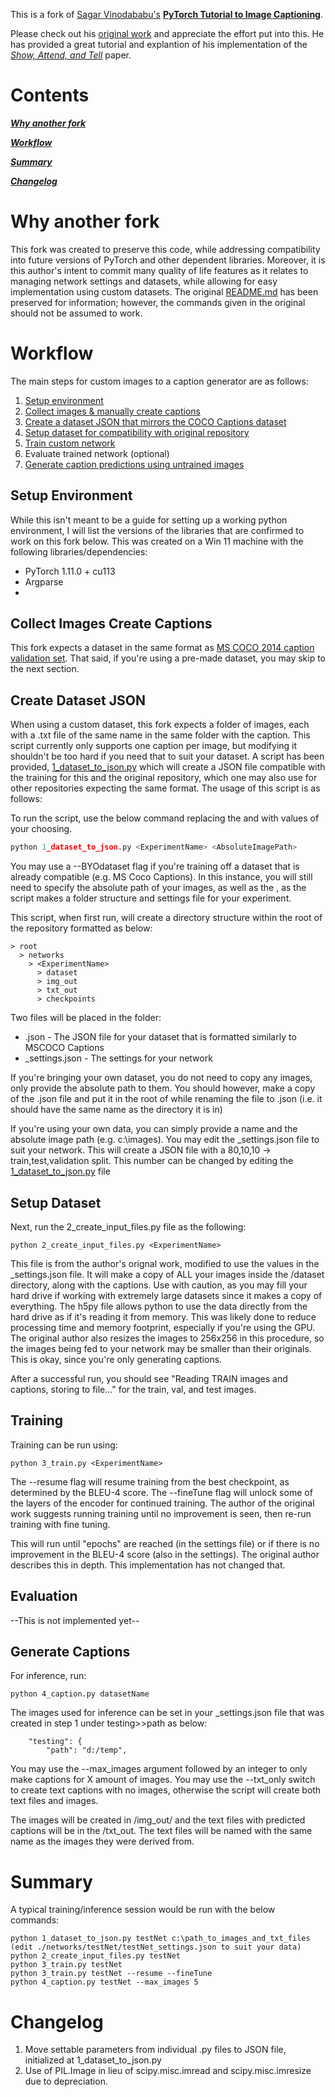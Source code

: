 This is a fork of [Sagar Vinodababu's](https://github.com/sgrvinod) **[PyTorch Tutorial to Image Captioning](https://github.com/sgrvinod/a-PyTorch-Tutorial-to-Image-Captioning)**.

Please check out his [original work](https://github.com/sgrvinod/a-PyTorch-Tutorial-to-Image-Captioning) and appreciate the effort put into this. He has provided a great tutorial and explantion of his implementation of the [_Show, Attend, and Tell_](https://arxiv.org/abs/1502.03044) paper.

# Contents

[***Why another fork***](#why-another-fork)

[***Workflow***](#workflow)

[***Summary***](#summary)

[***Changelog***](#changelog)

# Why another fork

This fork was created to preserve this code, while addressing compatibility into future versions of PyTorch and other dependent libraries. Moreover, it is this author's intent to commit many quality of life features as it relates to managing network settings and datasets, while allowing for easy implementation using custom datasets. The original [README.md](docs/README_ORIGINAL.md) has been preserved for information; however, the commands given in the original should not be assumed to work. 

# Workflow

The main steps for custom images to a caption generator are as follows: 
1. [Setup environment](#setup-environment)
2. [Collect images & manually create captions](#collect-images-create-captions)
3. [Create a dataset JSON that mirrors the COCO Captions dataset](#create-dataset-json)
4. [Setup dataset for compatibility with original repository](#setup-dataset)
5. [Train custom network](#training)
6. Evaluate trained network (optional)
7. [Generate caption predictions using untrained images](#generate-captions)

## Setup Environment

While this isn't meant to be a guide for setting up a working python environment, I will list the versions of the libraries that are confirmed to work on this fork below. This was created on a Win 11 machine with the following libraries/dependencies:
* PyTorch 1.11.0 + cu113
* Argparse
* 

## Collect Images Create Captions

This fork expects a dataset in the same format as [MS COCO 2014 caption validation set](https://github.com/tylin/coco-caption). That said, if you're using a pre-made dataset, you may skip to the next section. 

## Create Dataset JSON

When using a custom dataset, this fork expects a folder of images, each with a .txt file of the same name in the same folder with the caption. This script currently only supports one caption per image, but modifying it shouldn't be too hard if you need that to suit your dataset. A script has been provided, [1_dataset_to_json.py](1_dataset_to_json.py) which will create a JSON file compatible with the training for this and the original repository, which one may also use for other repositories expecting the same format. The usage of this script is as follows:

To run the script, use the below command replacing the <ExperimentName> and <AbsoluteImagePath> with values of your choosing. 
```python
python 1_dataset_to_json.py <ExperimentName> <AbsoluteImagePath>
```
You may use a --BYOdataset flag if you're training off a dataset that is already compatible (e.g. MS Coco Captions). In this instance, you will still need to specify the absolute path of your images, as well as the <ExperimentName>, as the script makes a folder structure and settings file for your experiment. 

This script, when first run, will create a directory structure within the root of the repository formatted as below:
```
> root
  > networks
    > <ExperimentName>
      > dataset
      > img_out
      > txt_out
      > checkpoints
```

Two files will be placed in the <ExperimentName> folder:
* <ExperimentName>.json - The JSON file for your dataset that is formatted similarly to MSCOCO Captions
* <ExperimentName>_settings.json - The settings for your network

If you're bringing your own dataset, you do not need to copy any images, only provide the absolute path to them. You should however, make a copy of the .json file and put it in the root of <ExperimentName> while renaming the file to <ExperimentName>.json (i.e. it should have the same name as the directory it is in)

If you're using your own data, you can simply provide a name and the absolute image path (e.g. c:\images). You may edit the <ExperimentName>_settings.json file to suit your network. This will create a JSON file with a 80,10,10 -> train,test,validation split. This number can be changed by editing the [1_dataset_to_json.py](1_dataset_to_json.py) file

## Setup Dataset

Next, run the 2_create_input_files.py file as the following: 
```
python 2_create_input_files.py <ExperimentName>
```

This file is from the author's orignal work, modified to use the values in the <ExperimentName>_settings.json file. It will make a copy of ALL your images inside the <ExperimentName>/dataset directory, along with the captions. Use with caution, as you may fill your hard drive if working with extremely large datasets since it makes a copy of everything. The h5py file allows python to use the data directly from the hard drive as if it's reading it from memory. This was likely done to reduce processing time and memory footprint, especially if you're using the GPU. The original author also resizes the images to 256x256 in this procedure, so the images being fed to your network may be smaller than their originals. This is okay, since you're only generating captions. 

After a successful run, you should see "Reading TRAIN images and captions, storing to file..." for the train, val, and test images. 

## Training

Training can be run using: 
```
python 3_train.py <ExperimentName>
```
The --resume flag will resume training from the best checkpoint, as determined by the BLEU-4 score. The --fineTune flag will unlock some of the layers of the encoder for continued training. The author of the original work suggests running training until no improvement is seen, then re-run training with fine tuning. 

This will run until "epochs" are reached (in the settings file) or if there is no improvement in the BLEU-4 score (also in the settings). The original author describes this in depth. This implementation has not changed that. 

## Evaluation

--This is not implemented yet--

## Generate Captions

For inference, run:
```
python 4_caption.py datasetName
```
The images used for inference can be set in your <ExperimentName>_settings.json file that was created in step 1 under testing>>path as below:
```
    "testing": {
        "path": "d:/temp",
```
You may use the --max_images argument followed by an integer to only make captions for X amount of images. You may use the --txt_only switch to create text captions with no images, otherwise the script will create both text files and images. 

The images will be created in <ExperimentName>/img_out/ and the text files with predicted captions will be in the <ExperimentName>/txt_out.  The text files will be named with the same name as the images they were derived from. 

# Summary

A typical training/inference session would be run with the below commands: 
```
python 1_dataset_to_json.py testNet c:\path_to_images_and_txt_files
(edit ./networks/testNet/testNet_settings.json to suit your data)
python 2_create_input_files.py testNet
python 3_train.py testNet
python 3_train.py testNet --resume --fineTune
python 4_caption.py testNet --max_images 5
```

# Changelog
1. Move settable parameters from individual .py files to JSON file, initialized at 1_dataset_to_json.py
2. Use of PIL.Image in lieu of scipy.misc.imread and scipy.misc.imresize due to depreciation. 
